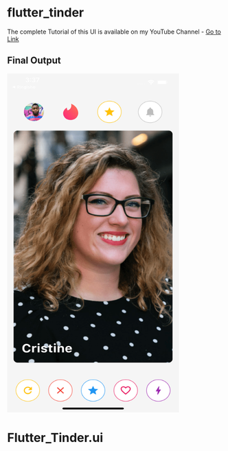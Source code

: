 # flutter_tinder

The complete Tutorial of this UI is available on my YouTube Channel - [Go to Link](https://www.youtube.com/channel/UCBlphb6_k7X1P28OCYXMsWg)

## Final Output
<img src="https://github.com/akmadan/flutter_tinder_ui/blob/master/assets/ss.png" width="400" height="790">



# Flutter_Tinder.ui
